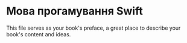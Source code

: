 # Мова прогамування Swift

This file serves as your book's preface, a great place to describe your book's content and ideas.
